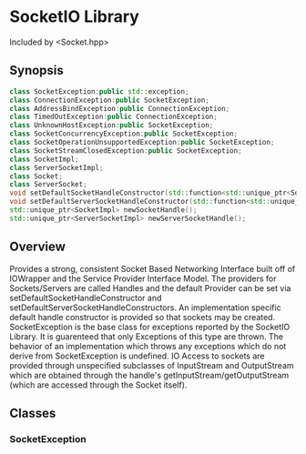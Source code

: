 <h1>SocketIO Library</h1>
Included by &lt;Socket.hpp&gt;
<h2>Synopsis</h2>

```cpp
class SocketException:public std::exception;
class ConnectionException:public SocketException;
class AddressBindException:public ConnectionException;
class TimedOutException:public ConnectionException;
class UnknownHostException:public SocketException;
class SocketConcurrencyException:public SocketException;
class SocketOperationUnsupportedException:public SocketException;
class SocketStreamClosedException:public SocketException;
class SocketImpl;
class ServerSocketImpl;
class Socket;
class ServerSocket;
void setDefaultSocketHandleConstructor(std::function<std::unique_ptr<SocketImpl>()>);
void setDefaultServerSocketHandleConstructor(std::function<std::unique_ptr<ServerSocketImpl>()>);
std::unique_ptr<SocketImpl> newSocketHandle();
std::unique_ptr<ServerSocketImpl> newServerSocketHandle();
```


<h2>Overview</h2>
Provides a strong, consistent Socket Based Networking Interface built off of IOWrapper and the Service Provider Interface Model. The providers for Sockets/Servers are called Handles and the default Provider can be set via setDefaultSocketHandleConstructor and setDefaultServerSocketHandleConstructors. 
An implementation specific default handle constructor is provided so that sockets may be created.
SocketException is the base class for exceptions reported by the SocketIO Library. It is guarenteed that only Exceptions of this type are thrown. The behavior of an implementation which throws any exceptions which do not derive from SocketException is undefined.
IO Access to sockets are provided through unspecified subclasses of InputStream and OutputStream which are obtained through the handle's getInputStream/getOutputStream (which are accessed through the Socket itself).

<h2>Classes</h2>
<h3>SocketException</h3>

